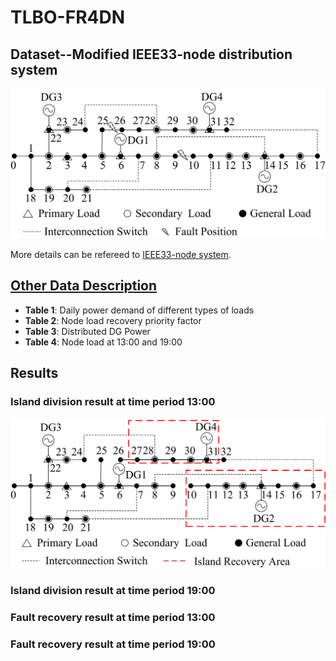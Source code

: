 # TLBO-FR4DN

## Dataset--Modified IEEE33-node distribution system
<div align=center><img width="513" height="240" src="images/modified IEEE33-node system.png"/></div>  

More details can be refereed to [IEEE33-node system](IEEE33-node-system.md).

## [Other Data Description](other-data-description.md)
- **Table 1**: Daily power demand of different types of loads
- **Table 2**: Node load recovery priority factor
- **Table 3**: Distributed DG Power
- **Table 4**: Node load at 13:00 and 19:00

## Results
### Island division result at time period 13:00 
<div align=center><img width="513" height="240" src="images/island division at 13.png"/></div>  

### Island division result at time period 19:00 

### Fault recovery result at time period 13:00 

### Fault recovery result at time period 19:00 
